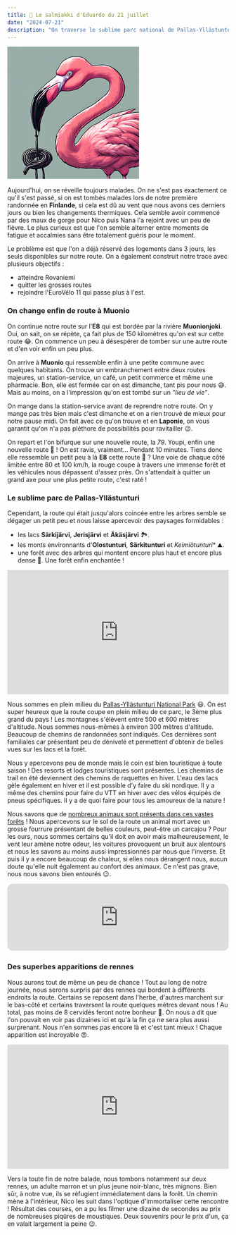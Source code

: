 ```yaml
---
title: 🍬 Le salmiakki d'Eduardo du 21 juillet
date: "2024-07-21"
description: "On traverse le sublime parc national de Pallas-Yllästunturi !"
---
```


![Salmiakki d'Eduardo](../salmiakki_eduardo.png)

Aujourd'hui, on se réveille toujours malades. On ne s'est pas exactement ce qu'il s'est passé, si on est tombés malades lors de notre première randonnée en **Finlande**, si cela est dû au vent que nous avons ces derniers jours ou bien les changements thermiques. Cela semble avoir commencé par des maux de gorge pour Nico puis Nana l'a rejoint avec un peu de fièvre. Le plus curieux est que l'on semble alterner entre moments de fatigue et accalmies sans être totalement guéris pour le moment.

Le problème est que l'on a déjà réservé des logements dans 3 jours, les seuls disponibles sur notre route. On a également construit notre trace avec plusieurs objectifs :
- atteindre Rovaniemi 
- quitter les grosses routes
- rejoindre l'EuroVélo 11 qui passe plus à l'est.

### On change enfin de route à Muonio

On continue notre route sur l'**E8** qui est bordée par la rivière **Muonionjoki**. Oui, on sait, on se répète, ça fait plus de 150 kilomètres qu'on est sur cette route 😂. On commence un peu à désespérer de tomber sur une autre route et d'en voir enfin un peu plus.

On arrive à **Muonio** qui ressemble enfin à une petite commune avec quelques habitants. On trouve un embranchement entre deux routes majeures, un station-service, un café, un petit commerce et même une pharmacie. Bon, elle est fermée car on est dimanche, tant pis pour nous 😅. Mais au moins, on a l'impression qu'on est tombé sur un *"lieu de vie"*.

On mange dans la station-service avant de reprendre notre route. On y mange pas très bien mais c'est dimanche et on a rien trouvé de mieux pour notre pause midi. On fait avec ce qu'on trouve et en **Laponie**, on vous garantit qu'on n'a pas pléthore de possibilités pour ravitailler 😉.

On repart et l'on bifurque sur une nouvelle route, la *79*. Youpi, enfin une nouvelle route 🥳 ! On est ravis, vraiment... Pendant 10 minutes. Tiens donc elle ressemble un petit peu à là **E8** cette route 🤔 ? Une voie de chaque côté limitée entre 80 et 100 km/h, la rouge coupe à travers une immense forêt et les véhicules nous dépassent d'assez près. On s'attendait à quitter un grand axe pour une plus petite route, c'est raté !

### Le sublime parc de Pallas-Yllästunturi

Cependant, la route qui était jusqu'alors coincée entre les arbres semble se dégager un petit peu et nous laisse apercevoir des paysages formidables :
- les lacs **Särkijärvi**, **Jerisjärvi** et **Äkäsjärvi** 🏞️.
- les monts environnants d'**Olostunturi**, **Särkitunturi** et *Keimiötunturi** ⛰️.
- une forêt avec des arbres qui montent encore plus haut et encore plus dense 🌳. Une forêt enfin enchantée !

<div style="width: 100%; height: 0; position: relative; padding-bottom: 56%;"><iframe src="https://giphy.com/embed/TuptaxRZphuyA" style="top: 0; left: 0; width: 100%; height: 100%; position: absolute; border: 0;" allowfullscreen scrolling="no" allow="encrypted-media;" class="giphy-embed"></iframe></div> 

Nous sommes en plein milieu du [Pallas-Yllästunturi National Park](https://www.nationalparks.fi/pallas-yllastunturinp) 😃. On est super heureux que la route coupe en plein milieu de ce parc, le 3ème plus grand du pays ! Les montagnes s'élèvent entre 500 et 600 mètres d'altitude. Nous sommes nous-mêmes à environ 300 mètres d'altitude. Beaucoup de chemins de randonnées sont indiqués. Ces dernières sont familiales car présentant peu de dénivelé et permettent d'obtenir de belles vues sur les lacs et la forêt.

Nous y apercevons peu de monde mais le coin est bien touristique à toute saison ! Des resorts et lodges touristiques sont présentes. Les chemins de trail en été deviennent des chemins de raquettes en hiver. L'eau des lacs gèle également en hiver et il est possible d'y faire du ski nordique. Il y a même des chemins pour faire du VTT en hiver avec des vélos équipés de pneus spécifiques. Il y a de quoi faire pour tous les amoureux de la nature !

Nous savons que de [nombreux animaux sont présents dans ces vastes forêts](https://www.visitfinland.com/fr/les-articles/la-merveilleuse-faune-finlandaise/) ! Nous apercevons sur le sol de la route un animal mort avec un grosse fourrure présentant de belles couleurs, peut-être un carcajou ? Pour les ours, nous sommes certains qu'il doit en avoir mais malheureusement, le vent leur amène notre odeur, les voitures provoquent un bruit aux alentours et nous les savons au moins aussi impressionnés par nous que l'inverse. Et puis il y a encore beaucoup de chaleur, si elles nous dérangent nous, aucun doute qu'elle nuit également au confort des animaux. Ce n'est pas grave, nous nous savons bien entourés 😉.

<iframe style="border-radius:12px" src="https://open.spotify.com/embed/track/1SHA4IJyiyNobDOrQzFFXy?utm_source=generator" width="100%" height="152" frameBorder="0" allow="autoplay; clipboard-write; encrypted-media; picture-in-picture" loading="lazy"></iframe>

### Des superbes apparitions de rennes

Nous aurons tout de même un peu de chance ! Tout au long de notre journée, nous serons surpris par des rennes qui bordent à différents endroits la route. Certains se reposent dans l'herbe, d'autres marchent sur le bas-côté et certains traversent la route quelques mètres devant nous ! Au total, pas moins de 8 cervidés feront notre bonheur 🤗. On nous a dit que l'on pouvait en voir pas dizaines ici et qu'à la fin ça ne sera plus aussi surprenant. Nous n'en sommes pas encore là et c'est tant mieux ! Chaque apparition est incroyable 😍.

<div style="width: 100%; height: 0; position: relative; padding-bottom: 56%;"><iframe src="https://giphy.com/embed/xMGh0bajSyNdC" style="top: 0; left: 0; width: 100%; height: 100%; position: absolute; border: 0;" allowfullscreen scrolling="no" allow="encrypted-media;" class="giphy-embed"></iframe></div> 

Vers la toute fin de notre balade, nous tombons notamment sur deux rennes, un adulte marron et un plus jeune noir-blanc, très mignons. Bien sûr, à notre vue, ils se réfugient immédiatement dans la forêt. Un chemin mène à l'intérieur, Nico les suit dans l'optique d'immortaliser cette rencontre ! Résultat des courses, on a pu les filmer une dizaine de secondes au prix de nombreuses piqûres de moustiques. Deux souvenirs pour le prix d'un, ça en valait largement la peine 😉.
